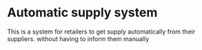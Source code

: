 # Automatic supply system
 This is a system for retailers to get supply automatically from their suppliers. without having to inform them manually
